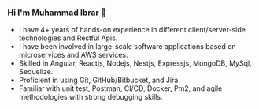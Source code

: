 ### Hi I'm Muhammad Ibrar 👋

<!--
**ibrar-dev/ibrar-dev** is a ✨ _special_ ✨ repository because its `README.md` (this file) appears on your GitHub profile.

Here are some ideas to get you started:

- 🔭 I’m currently working on ...
- 🌱 I’m currently learning ...
- 👯 I’m looking to collaborate on ...
- 🤔 I’m looking for help with ...
- 💬 Ask me about ...
- 📫 How to reach me: ...
- 😄 Pronouns: ...
- ⚡ Fun fact: ...
-->
- I have 4+ years of hands-on experience in different client/server-side technologies and Restful Apis.
- I have been involved in large-scale software applications based on microservices and AWS services.
- Skilled in Angular, Reactjs, Nodejs, Nestjs, Expressjs, MongoDB, MySql, Sequelize.
- Proficient in using Git, GitHub/Bitbucket, and Jira.
- Familiar with unit test, Postman, CI/CD, Docker, Pm2, and agile methodologies with strong debugging skills.
